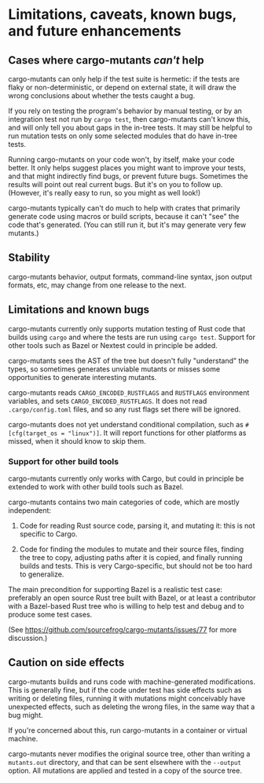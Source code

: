 # Limitations, caveats, known bugs, and future enhancements

## Cases where cargo-mutants _can't_ help

cargo-mutants can only help if the test suite is hermetic: if the tests are
flaky or non-deterministic, or depend on external state, it will draw the wrong
conclusions about whether the tests caught a bug.

If you rely on testing the program's behavior by manual testing, or by an
integration test not run by `cargo test`, then cargo-mutants can't know this,
and will only tell you about gaps in the in-tree tests. It may still be helpful
to run mutation tests on only some selected modules that do have in-tree tests.

Running cargo-mutants on your code won't, by itself, make your code better. It
only helps suggest places you might want to improve your tests, and that might
indirectly find bugs, or prevent future bugs. Sometimes the results will point
out real current bugs. But it's on you to follow up. (However, it's really easy
to run, so  you might as well look!)

cargo-mutants typically can't do much to help with crates that primarily
generate code using macros or build scripts, because it can't "see" the code
that's generated. (You can still run it, but it's may generate very few
mutants.)

## Stability

cargo-mutants behavior, output formats, command-line syntax, json output
formats, etc, may change from one release to the next.

## Limitations and known bugs

cargo-mutants currently only supports mutation testing of Rust code that builds
using `cargo` and where the tests are run using `cargo test`. Support for other tools such as Bazel or Nextest could in principle be added.

cargo-mutants sees the AST of the tree but doesn't fully "understand" the types, so sometimes generates unviable mutants or misses some opportunities to generate interesting mutants.

cargo-mutants reads `CARGO_ENCODED_RUSTFLAGS` and `RUSTFLAGS` environment variables, and sets `CARGO_ENCODED_RUSTFLAGS`.  It does not read `.cargo/config.toml` files, and so any rust flags set there will be ignored.

cargo-mutants does not yet understand conditional compilation, such as
`#[cfg(target_os = "linux")]`. It will report functions for other platforms as
missed, when it should know to skip them.

### Support for other build tools

cargo-mutants currently only works with Cargo, but could in principle be extended to work with other build tools such as Bazel.

cargo-mutants contains two main categories of code, which are mostly independent:

1. Code for reading Rust source code, parsing it, and mutating it: this is not
   specific to Cargo.

2. Code for finding the modules to mutate and their source files, finding the tree to copy, adjusting paths after it is copied, and finally running builds and tests. This is very Cargo-specific, but should not be too hard to generalize.

The main precondition for supporting Bazel is a realistic test case: preferably an open source Rust tree built with Bazel, or at least a contributor with a Bazel-based Rust tree who is willing to help test and debug and to produce some test cases.

(See <https://github.com/sourcefrog/cargo-mutants/issues/77> for more discussion.)

## Caution on side effects

cargo-mutants builds and runs code with machine-generated modifications. This is
generally fine, but if the code under test  has side effects such as writing or
deleting files, running it with mutations might conceivably have unexpected
effects, such as deleting the wrong files, in the same way that a bug might.

If you're concerned about this, run cargo-mutants in a container or virtual
machine.

cargo-mutants never modifies the original source tree, other than writing a
`mutants.out` directory, and that can be sent elsewhere with the `--output`
option. All mutations are applied and tested in a copy of the source tree.
